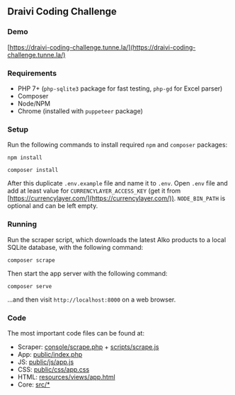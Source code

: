 ## Draivi Coding Challenge

### Demo

[https://draivi-coding-challenge.tunne.la/](https://draivi-coding-challenge.tunne.la/)

### Requirements

- PHP 7+ (`php-sqlite3` package for fast testing, `php-gd` for Excel parser)
- Composer
- Node/NPM
- Chrome (installed with `puppeteer` package)

### Setup

Run the following commands to install required `npm` and `composer` packages:

```
npm install
```

```
composer install
```

After this duplicate `.env.example` file and name it to `.env`. Open `.env` file and add at least value for `CURRENCYLAYER_ACCESS_KEY` (get it from [https://currencylayer.com/](https://currencylayer.com/)). `NODE_BIN_PATH` is optional and can be left empty.

### Running

Run the scraper script, which downloads the latest Alko 
products to a local SQLite database, with the following command:

```
composer scrape
```

Then start the app server with the following command:

```
composer serve
```

...and then visit `http://localhost:8000` on a web browser.

### Code

The most important code files can be found at:

- Scraper: [console/scrape.php](https://github.com/tunnela/draivi-coding-challenge/blob/master/console/scrape.php) + [scripts/scrape.js](https://github.com/tunnela/draivi-coding-challenge/blob/master/scripts/scrape.js)
- App: [public/index.php](https://github.com/tunnela/draivi-coding-challenge/blob/master/public/index.php)
- JS: [public/js/app.js](https://github.com/tunnela/draivi-coding-challenge/blob/master/public/js/app.js)
- CSS: [public/css/app.css](https://github.com/tunnela/draivi-coding-challenge/blob/master/public/css/app.css)
- HTML: [resources/views/app.html](https://github.com/tunnela/draivi-coding-challenge/blob/master/resources/views/app.html)
- Core: [src/*](https://github.com/tunnela/draivi-coding-challenge/blob/master/src)

